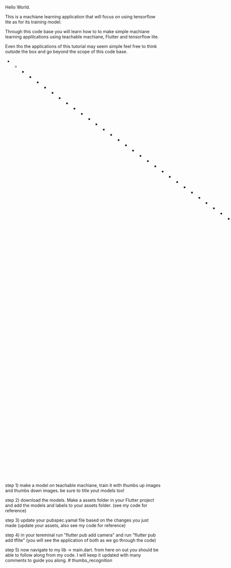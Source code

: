 Hello World.

This is a machiane learning application that will focus on using tensorflow lite as for its training model.

Through this code base you will learn how to to make simple machiane learning applilcations using teachable machiane, Flutter and tensorflow lite.

Even tho the applications of this tutorial may seem simple feel free to think outside the box and go beyond the scope of this code base.

* * * * * * * * * * * * * * * * * * * * * * * * * * * * * * * * * * *  Where to start   * * * * * * * * * * * * * * * * * * * * * * * * * * * * * * * * * *

step 1) make a model on teachable machiane, train it with thumbs up images and thumbs down images. be sure to title yout models too!

step 2) download the models. Make a assets folder in your Flutter project and add the models and labels to your assets folder. (see my code for reference)

step 3) update your pubspec.yamal file based on the changes you just made (update your assets, also see my code for reference)

step 4) in your tereminal run "flutter pub add camera" and run "flutter pub add tflite" (you will see the application of both as we go through the code)

step 5) now navigate to my lib -> main.dart. from here on out you should be able to follow along from my code. I will keep it updated with many comments to guide you along.
#   t h u m b s _ r e c o g n i t i o n  
 